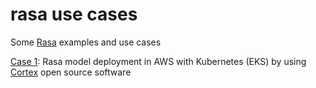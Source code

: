 # rasa use cases
Some [Rasa](https://rasa.com/docs/) examples and use cases

[Case 1](https://github.com/andres-gv/rasa-tools/tree/master/rasa-deploy-with-Cortex-kubernetes-aws-eks): Rasa model deployment in AWS with Kubernetes (EKS) by using [Cortex](https://docs.cortex.dev/) open source software




